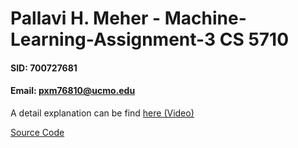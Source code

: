 # Pallavi H. Meher - Machine-Learning-Assignment-3 CS 5710
#### SID: 700727681
#### Email: pxm76810@ucmo.edu

A detail explanation can be find [here (Video)](https://drive.google.com/file/d/19GbGZQ6eaGt6_kQwNGiPYrjtXo0wR4B5/view?usp=sharing)

[Source Code](https://github.com/pallavi234/machine_learning_assignment3)
